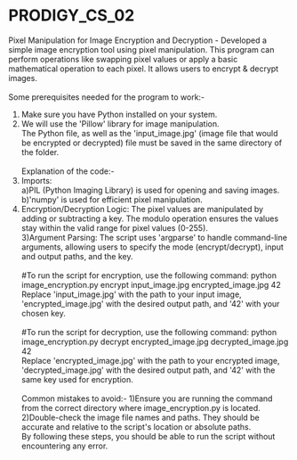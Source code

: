 # PRODIGY_CS_02
Pixel Manipulation for Image Encryption and Decryption - Developed a simple image encryption tool using pixel manipulation. This program can perform operations like swapping pixel values or apply a basic mathematical operation to each pixel. It allows users to encrypt & decrypt images.<br><br>
Some prerequisites needed for the program to work:-
1) Make sure you have Python installed on your system.
2) We will use the 'Pillow' library for image manipulation.<br>
The Python file, as well as the 'input_image.jpg' (image file that would be encrypted or decrypted) file must be saved in the same directory of the folder.<br><br>
Explanation of the code:-
1) Imports:<br>
a)PIL (Python Imaging Library) is used for opening and saving images.<br>
b)'numpy' is used for efficient pixel manipulation.<br>
2) Encryption/Decryption Logic: The pixel values are manipulated by adding or subtracting a key. The modulo operation ensures the values stay within the valid range for pixel values (0-255).<br>
3)Argument Parsing: The script uses 'argparse' to handle command-line arguments, allowing users to specify the mode (encrypt/decrypt), input and output paths, and the key.<br><br>
#To run the script for encryption, use the following command: python image_encryption.py encrypt input_image.jpg encrypted_image.jpg 42<br>
Replace 'input_image.jpg' with the path to your input image, 'encrypted_image.jpg' with the desired output path, and '42' with your chosen key.<br><br>
#To run the script for decryption, use the following command: python image_encryption.py decrypt encrypted_image.jpg decrypted_image.jpg 42<br>
Replace 'encrypted_image.jpg' with the path to your encrypted image, 'decrypted_image.jpg' with the desired output path, and '42' with the same key used for encryption.<br><br>
Common mistakes to avoid:-
1)Ensure you are running the command from the correct directory where image_encryption.py is located.
2)Double-check the image file names and paths. They should be accurate and relative to the script's location or absolute paths.<br>
By following these steps, you should be able to run the script without encountering any error.
